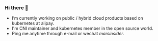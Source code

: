 ### Hi there 👋

<!--
**mars1024/mars1024** is a ✨ _special_ ✨ repository because its `README.md` (this file) appears on your GitHub profile.
-->

- I’m currently working on public / hybrid cloud products based on kubernetes at alipay.
- I'm CNI maintainer and kubernetes member in the open source world.
- Ping me anytime through e-mail or wechat *marsinsider*.
